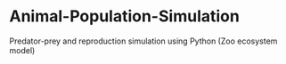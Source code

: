 # Animal-Population-Simulation
Predator-prey and reproduction simulation using Python (Zoo ecosystem model)
